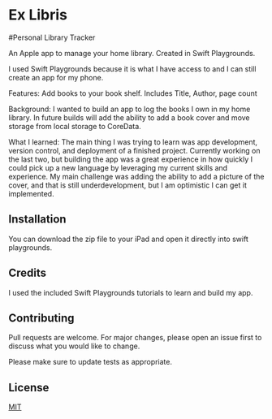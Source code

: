 # Ex Libris
#Personal Library Tracker

An Apple app to manage your home library. Created in Swift Playgrounds.

I used Swift Playgrounds because it is what I have access to and I can still create an app for my phone. 

Features:
 Add books to your book shelf. Includes Title, Author,         page count

Background: 
I wanted to build an app to log the books I own in my home library. In future builds will add the ability to add a book cover and move storage from local storage to CoreData.

What I learned:
The main thing I was trying to learn was app development, version control, and deployment of a finished project.
Currently working on the last two, but building the app was a great experience in how quickly I could pick up a new language by leveraging my current skills and experience.
My main challenge was adding the ability to add a picture of the cover, and that is still underdevelopment, but I am optimistic I can get it implemented.


## Installation

You can download the zip file to your iPad and open it directly into swift playgrounds. 

## Credits
I used the included Swift Playgrounds tutorials to learn and build my app.

## Contributing

Pull requests are welcome. For major changes, please open an issue first
to discuss what you would like to change.

Please make sure to update tests as appropriate.

## License

[MIT](https://choosealicense.com/licenses/mit/)
